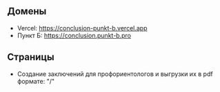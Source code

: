 ## Домены

- Vercel: https://conclusion-punkt-b.vercel.app
- Пункт Б: https://conclusion.punkt-b.pro

## Страницы

- Создание заключений для профориентологов и выгрузки их в pdf формате: "/"
